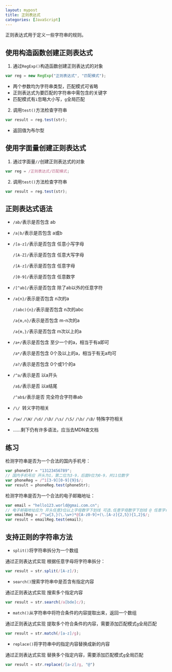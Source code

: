 ```yaml
---
layout: mypost
title: 正则表达式
categories: [JavaScript]
---
```


正则表达式用于定义一些字符串的规则。

## 使用构造函数创建正则表达式

1. 通过`RegExp()`构造函数创建正则表达式的对象

```js
var reg = new RegExp("正则表达式", "匹配模式");
```

- 两个参数均为字符串类型，匹配模式可省略
- 正则表达式为要匹配的字符串中需包含的关键字
- 匹配模式有`i`忽略大小写，`g`全局匹配

2. 调用`test()`方法检查字符串

```js
var result = reg.test(str);
```

- 返回值为布尔型

## 使用字面量创建正则表达式

1. 通过字面量`//`创建正则表达式的对象

```js
var reg = /正则表达式/匹配模式;
```

2. 调用`test()`方法检查字符串

```js
var result = reg.test(str);
```

## 正则表达式语法

- `/ab/`表示是否包含 ab

- `/a|b/`表示是否包含 a或b

- `/[a-z]/`表示是否包含 任意小写字母

  `/[A-Z]/`表示是否包含 任意大写字母

  `/[A-z]/`表示是否包含 任意字母

  `/[0-9]/`表示是否包含 任意数字

- `/[^ab]/`表示是否包含 除了ab以外的任意字符

- `/a{n}/`表示是否包含 n次的a

  `/(abc){n}/`表示是否包含 n次的abc

  `/a{m,n}/`表示是否包含 m-n次的a

  `/a{m,}/`表示是否包含 m次以上的a

- `/a+/`表示是否包含 至少一个的a，相当于有a即可

  `/a*/`表示是否包含 0个及以上的a，相当于有无a均可

  `/a?/`表示是否包含 0个或1个的a

- `/^a/`表示是否 以a开头

  `/a$/`表示是否 以a结尾

  `/^ab$/`表示是否 完全符合字符串ab

- `/\/ `转义字符相关
- `/\w/` `/\W/` `/\d/` `/\D/` `/\s/` `/\S/` `/\b/` `/\B/` 特殊字符相关
- ……剩下仍有许多语法，应当去MDN查文档

## 练习

检测字符串是否为一个合法的国内手机号：

```js
var phoneStr = "13123456789";
// 国内手机号应 开头为1，第二位为3-9，后面9位为0-9，共11位数字
var phoneReg = /^1[3-9][0-9]{9}$/;
var result = phoneReg.test(phoneStr);
```

检测字符串是否为一个合法的电子邮箱地址：

```js
var email = "hello123.world@gmai.com.cn";
// 电子邮箱地址应为 开头任意3位以上字母数字下划线 可选.任意字母数字下划线 @ 任意字母数字 .任意2-5位字母 可选.任意2-5位字母
var emailReg = /^\w{3,}(\.\w+)*@[A-z0-9]+(\.[A-z]{2,5}){1,2}$/;
var result = emailReg.test(email);
```

## 支持正则的字符串方法

- `split()`将字符串拆分为一个数组

通过正则表达式实现 根据任意字母将字符串拆分：

```js
var result = str.split(/[A-z]/);
```

- `search()`搜索字符串中是否含有指定内容

通过正则表达式实现 搜索多个指定内容

```js
var result = str.search(/a[bde]c/);
```

- `match()`从字符串中将符合条件的内容提取出来，返回一个数组

通过正则表达式实现 提取多个符合条件的内容，需要添加匹配模式`g`全局匹配

```js
var result = str.match(/[a-z]/g);
```

- `replace()`将字符串中的指定内容替换成新的内容

通过正则表达式实现 替换多个指定内容，需要添加匹配模式`g`全局匹配

```js
var result = str.replace(/[a-z]/g, "@")
```

